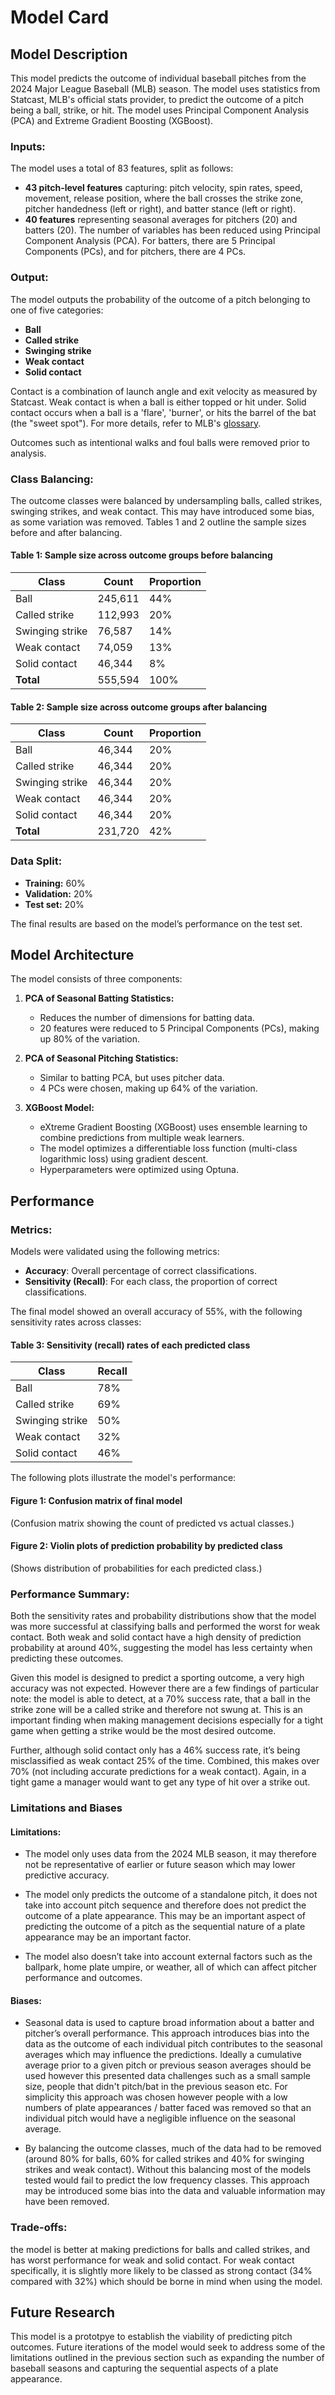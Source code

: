 # Model Card

## Model Description

This model predicts the outcome of individual baseball pitches from the 2024 Major League Baseball (MLB) season. The model uses statistics from Statcast, MLB's official stats provider, to predict the outcome of a pitch being a ball, strike, or hit. The model uses Principal Component Analysis (PCA) and Extreme Gradient Boosting (XGBoost).

### Inputs:
The model uses a total of 83 features, split as follows:
- **43 pitch-level features** capturing: pitch velocity, spin rates, speed, movement, release position, where the ball crosses the strike zone, pitcher handedness (left or right), and batter stance (left or right).
- **40 features** representing seasonal averages for pitchers (20) and batters (20). The number of variables has been reduced using Principal Component Analysis (PCA). For batters, there are 5 Principal Components (PCs), and for pitchers, there are 4 PCs.

### Output:
The model outputs the probability of the outcome of a pitch belonging to one of five categories:
- **Ball**
- **Called strike**
- **Swinging strike**
- **Weak contact**
- **Solid contact**

Contact is a combination of launch angle and exit velocity as measured by Statcast. Weak contact is when a ball is either topped or hit under. Solid contact occurs when a ball is a 'flare', 'burner', or hits the barrel of the bat (the "sweet spot"). For more details, refer to MLB's [glossary](https://www.mlb.com/glossary/statcast/sweet-spot).

Outcomes such as intentional walks and foul balls were removed prior to analysis.

### Class Balancing:
The outcome classes were balanced by undersampling balls, called strikes, swinging strikes, and weak contact. This may have introduced some bias, as some variation was removed. Tables 1 and 2 outline the sample sizes before and after balancing.

#### Table 1: Sample size across outcome groups before balancing
| Class           | Count   | Proportion |
|-----------------|---------|------------|
| Ball            | 245,611 | 44%        |
| Called strike   | 112,993 | 20%        |
| Swinging strike | 76,587  | 14%        |
| Weak contact    | 74,059  | 13%        |
| Solid contact   | 46,344  | 8%         |
| **Total**       | 555,594 | 100%       |

#### Table 2: Sample size across outcome groups after balancing
| Class           | Count   | Proportion |
|-----------------|---------|------------|
| Ball            | 46,344  | 20%        |
| Called strike   | 46,344  | 20%        |
| Swinging strike | 46,344  | 20%        |
| Weak contact    | 46,344  | 20%        |
| Solid contact   | 46,344  | 20%        |
| **Total**       | 231,720 | 42%        |

### Data Split:
- **Training:** 60%
- **Validation:** 20%
- **Test set:** 20%

The final results are based on the model’s performance on the test set.

## Model Architecture

The model consists of three components:
1. **PCA of Seasonal Batting Statistics:** 
   - Reduces the number of dimensions for batting data. 
   - 20 features were reduced to 5 Principal Components (PCs), making up 80% of the variation.
   
2. **PCA of Seasonal Pitching Statistics:** 
   - Similar to batting PCA, but uses pitcher data.
   - 4 PCs were chosen, making up 64% of the variation.

3. **XGBoost Model:** 
   - eXtreme Gradient Boosting (XGBoost) uses ensemble learning to combine predictions from multiple weak learners.
   - The model optimizes a differentiable loss function (multi-class logarithmic loss) using gradient descent.
   - Hyperparameters were optimized using Optuna.

## Performance

### Metrics:
Models were validated using the following metrics:  
- **Accuracy**: Overall percentage of correct classifications.
- **Sensitivity (Recall)**: For each class, the proportion of correct classifications.

The final model showed an overall accuracy of 55%,  with the following sensitivity rates across classes: 

#### Table 3: Sensitivity (recall) rates of each predicted class
| Class           | Recall |
|-----------------|--------|
| Ball            | 78%    |
| Called strike   | 69%    |
| Swinging strike | 50%    |
| Weak contact    | 32%    |
| Solid contact   | 46%    |

 The following plots illustrate the model's performance:

#### Figure 1: Confusion matrix of final model
(Confusion matrix showing the count of predicted vs actual classes.)

#### Figure 2: Violin plots of prediction probability by predicted class
(Shows distribution of probabilities for each predicted class.)

### Performance Summary:

Both the sensitivity rates and probability distributions show that the model was more successful at classifying balls and performed the worst for weak contact. Both weak and solid contact have a high density of prediction probability at around 40%, suggesting the model has less certainty when predicting these outcomes.  

Given this model is designed to predict a sporting outcome, a very high accuracy was not expected.  However there are a few findings of particular note:  the model is able to detect, at a 70% success rate, that a ball in the strike zone will be a called strike and therefore not swung at. This is an important finding when making management decisions especially for a tight game when getting a strike would be the most desired outcome. 

Further, although solid contact only has a 46% success rate, it’s being misclassified as weak contact 25% of the time. Combined, this makes over 70% (not including accurate predictions for a weak contact). Again, in a tight game a manager would want to get any type of hit over a strike out.  

### Limitations and Biases

#### Limitations:
- The model only uses data from the 2024 MLB season, it may therefore not be representative of earlier or future season which may lower predictive accuracy. 

- The model only predicts the outcome of a standalone pitch, it does not take into account pitch sequence and therefore does not predict the outcome of a plate appearance.   This may be an important aspect of predicting the outcome of a pitch as the sequential nature of a plate appearance may be an important factor.  

- The model also doesn’t take into account external factors such as the ballpark, home plate umpire, or weather, all of which can affect pitcher performance and outcomes. 

#### Biases:
- Seasonal data is used to capture broad information about a batter and pitcher’s overall performance. This approach introduces bias into the data as the outcome of each individual pitch contributes to the seasonal averages which may influence the predictions. Ideally a cumulative average prior to a given pitch or previous season averages should be used however this presented data challenges such as a small sample size, people that didn't pitch/bat in the previous season etc. For simplicity this approach was chosen however people with a low numbers of plate appearances / batter faced was removed so that an individual pitch would have a negligible influence on the seasonal average. 

- By balancing the outcome classes, much of the data had to be removed (around 80% for balls, 60% for called strikes and 40% for swinging strikes and weak contact). Without this balancing most of the models tested would fail to predict the low frequency classes. This approach may be introduced some bias into the data and valuable information may have been removed.  

### Trade-offs:
the model is better at making predictions for balls and called strikes, and has worst performance for weak and solid contact. 
For weak contact specifically, it is slightly more likely to be classed as strong contact (34% compared with 32%) which should be borne
in mind when using the model.  

## Future Research

This model is a prototpye to establish the viability of predicting pitch outcomes. Future iterations of the model would seek to address some of the limitations outlined in the previous section such as expanding the number of baseball seasons and capturing the sequential aspects of a plate appearance. 
